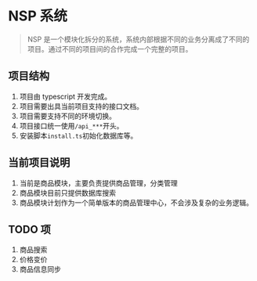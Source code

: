 # NSP 系统

> NSP 是一个模块化拆分的系统，系统内部根据不同的业务分离成了不同的项目。通过不同的项目间的合作完成一个完整的项目。

## 项目结构

1. 项目由 typescript 开发完成。
2. 项目需要出具当前项目支持的接口文档。
3. 项目需要支持不同的环境切换。
4. 项目接口统一使用`/api_***`开头。
5. 安装脚本`install.ts`初始化数据库等。

## 当前项目说明

1. 当前是商品模块，主要负责提供商品管理，分类管理
2. 商品模块目前只提供数据库搜索
3. 商品模块计划作为一个简单版本的商品管理中心，不会涉及复杂的业务逻辑。

## TODO 项

1. 商品搜索
2. 价格变价
3. 商品信息同步

